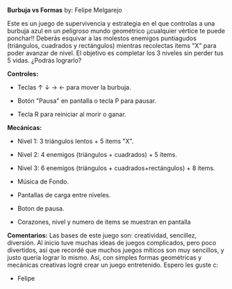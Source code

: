 **Burbuja vs Formas**
by: Felipe Melgarejo

Este es un juego de supervivencia y estrategia en el que controlas a una burbuja azul en un peligroso mundo geométrico ¡¡cualquier vértice te puede ponchar!!
Deberás esquivar a las molestos enemigos puntiagudos (triángulos, cuadrados y rectángulos) mientras recolectas ítems "X" para poder avanzar de nivel. El objetivo es completar los 3 niveles sin perder tus 5 vidas. ¿Podrás lograrlo?

**Controles:**
- Teclas ↑ ↓ → ← para mover la burbuja.

- Botón "Pausa" en pantalla o tecla P para pausar.

- Tecla R para reiniciar al morir o ganar.

**Mecánicas:**
- Nivel 1: 3 triángulos lentos + 5 ítems "X".

- Nivel 2: 4 enemigos (triángulos + cuadrados) + 5 ítems.

- Nivel 3: 6 enemigos (triángulos + cuadrados+rectángulos) + 8 ítems.

- Música de Fondo.

- Pantallas de carga entre niveles.

- Boton de pausa.

- Corazones, nivel y numero de items se muestran en pantalla



**Comentarios:**
Las bases de este juego son: creatividad, sencillez, diversión. Al inicio tuve muchas ideas de juegos complicados, pero poco divertidos, así que recordé que muchos juegos míticos son muy sencillos, y justo quería lograr lo mismo. Así, con simples formas geométricas y mecánicas creativas logré crear un juego entretenido. Espero les guste c:
   - Felipe